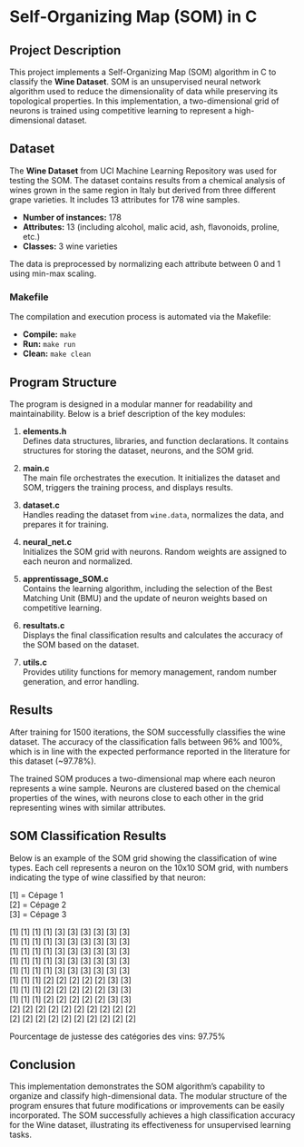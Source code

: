 # Self-Organizing Map (SOM) in C

## Project Description

This project implements a Self-Organizing Map (SOM) algorithm in C to classify the **Wine Dataset**. SOM is an unsupervised neural network algorithm used to reduce the dimensionality of data while preserving its topological properties. In this implementation, a two-dimensional grid of neurons is trained using competitive learning to represent a high-dimensional dataset.

## Dataset

The **Wine Dataset** from UCI Machine Learning Repository was used for testing the SOM. The dataset contains results from a chemical analysis of wines grown in the same region in Italy but derived from three different grape varieties. It includes 13 attributes for 178 wine samples.

- **Number of instances:** 178
- **Attributes:** 13 (including alcohol, malic acid, ash, flavonoids, proline, etc.)
- **Classes:** 3 wine varieties

The data is preprocessed by normalizing each attribute between 0 and 1 using min-max scaling.

### Makefile

The compilation and execution process is automated via the Makefile:

*   **Compile:** `make`
*   **Run:** `make run`
*   **Clean:** `make clean`

## Program Structure

The program is designed in a modular manner for readability and maintainability. Below is a brief description of the key modules:

1.  **elements.h**  
    Defines data structures, libraries, and function declarations. It contains structures for storing the dataset, neurons, and the SOM grid.
    
2.  **main.c**  
    The main file orchestrates the execution. It initializes the dataset and SOM, triggers the training process, and displays results.
    
3.  **dataset.c**  
    Handles reading the dataset from `wine.data`, normalizes the data, and prepares it for training.
    
4.  **neural_net.c**  
    Initializes the SOM grid with neurons. Random weights are assigned to each neuron and normalized.
    
5.  **apprentissage_SOM.c**  
    Contains the learning algorithm, including the selection of the Best Matching Unit (BMU) and the update of neuron weights based on competitive learning.
    
6.  **resultats.c**  
    Displays the final classification results and calculates the accuracy of the SOM based on the dataset.
    
7.  **utils.c**  
    Provides utility functions for memory management, random number generation, and error handling.
    

## Results

After training for 1500 iterations, the SOM successfully classifies the wine dataset. The accuracy of the classification falls between 96% and 100%, which is in line with the expected performance reported in the literature for this dataset (~97.78%).

The trained SOM produces a two-dimensional map where each neuron represents a wine sample. Neurons are clustered based on the chemical properties of the wines, with neurons close to each other in the grid representing wines with similar attributes.

## SOM Classification Results

Below is an example of the SOM grid showing the classification of wine types. Each cell represents a neuron on the 10x10 SOM grid, with numbers indicating the type of wine classified by that neuron:

[1] = Cépage 1  
[2] = Cépage 2  
[3] = Cépage 3  
  
[1] [1] [1] [1] [3] [3] [3] [3] [3] [3]  
[1] [1] [1] [1] [3] [3] [3] [3] [3] [3]  
[1] [1] [1] [1] [3] [3] [3] [3] [3] [3]  
[1] [1] [1] [1] [3] [3] [3] [3] [3] [3]  
[1] [1] [1] [1] [3] [3] [3] [3] [3] [3]  
[1] [1] [1] [2] [2] [2] [2] [2] [3] [3]  
[1] [1] [1] [2] [2] [2] [2] [2] [3] [3]  
[1] [1] [1] [2] [2] [2] [2] [2] [3] [3]  
[2] [2] [2] [2] [2] [2] [2] [2] [2] [2]  
[2] [2] [2] [2] [2] [2] [2] [2] [2] [2]  

Pourcentage de justesse des catégories des vins: 97.75%


## Conclusion

This implementation demonstrates the SOM algorithm’s capability to organize and classify high-dimensional data. The modular structure of the program ensures that future modifications or improvements can be easily incorporated. The SOM successfully achieves a high classification accuracy for the Wine dataset, illustrating its effectiveness for unsupervised learning tasks.

